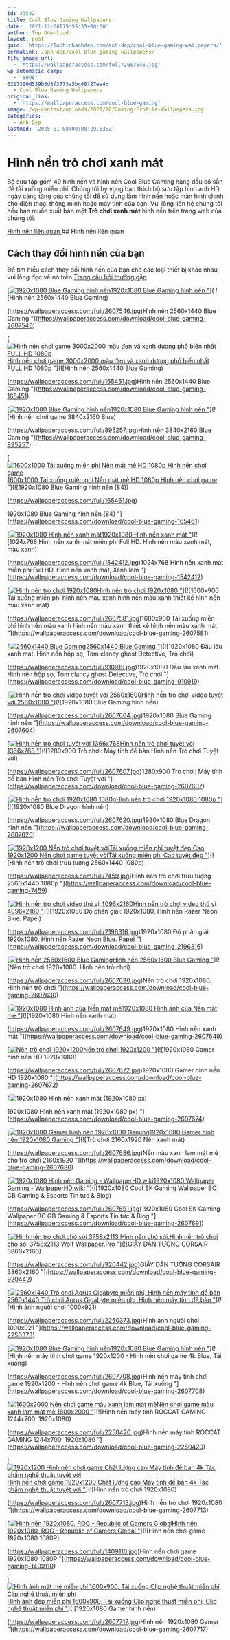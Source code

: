 ```yaml
---
id: 33532
title: Cool Blue Gaming Wallpapers
date: '2021-11-08T15:55:35+00:00'
author: Top Download
layout: post
guid: 'https://Tophinhanhdep.com/anh-dep/cool-blue-gaming-wallpapers/'
permalink: /anh-dep/cool-blue-gaming-wallpapers/
fifu_image_url:
  - 'https://wallpaperaccess.com/full/2607545.jpg'
wp_automatic_camp:
  - '8098'
6217300d539b3d3f3773a5bc40f27ea4:
  - Cool Blue Gaming Wallpapers
original_link:
  - 'https://wallpaperaccess.com/cool-blue-gaming'
image: /wp-content/uploads/2021/10/Gaming-Profile-Wallpapers.jpg
categories:
  - Ảnh Đẹp
lastmod: '2025-01-08T09:08:29.635Z'
---
```

# Hình nền trò chơi xanh mát

Bộ sưu tập gồm 49 hình nền và hình nền Cool Blue Gaming hàng đầu có sẵn để tải xuống miễn phí. Chúng tôi hy vọng bạn thích bộ sưu tập hình ảnh HD ngày càng tăng của chúng tôi để sử dụng làm hình nền hoặc màn hình chính cho điện thoại thông minh hoặc máy tính của bạn. Vui lòng liên hệ chúng tôi nếu bạn muốn xuất bản một **Trò chơi xanh mát** hình nền trên trang web của chúng tôi.

[Hình nền liên quan ](#related) ## Hình nền liên quan

## Cách thay đổi hình nền của bạn

Để tìm hiểu cách thay đổi hình nền của bạn cho các loại thiết bị khác nhau, vui lòng đọc về nó trên [Trang câu hỏi thường gặp](https://tophinhanhdep.com/faq/).

  
[[![1920x1080 Blue Gaming hình nền](https://wallpaperaccess.com/full/2607545.jpg)1920x1080 Blue Gaming hình nền "](https://wallpaperaccess.com/download/cool-blue-gaming-2607545)]( ![Hình nền 2560x1440 Blue Gaming)

(https://wallpaperaccess.com/full/2607546.jpg)Hình nền 2560x1440 Blue Gaming "](https://wallpaperaccess.com/download/cool-blue-gaming-2607546)

[[![Hình nền chơi game 3000x2000 màu đen và xanh dương phổ biến nhất FULL HD 1080p](https://wallpaperaccess.com/full/750472.jpg)Hình nền chơi game 3000x2000 màu đen và xanh dương phổ biến nhất FULL HD 1080p "](https://wallpaperaccess.com/download/cool-blue-gaming-750472)](![Hình nền 2560x1440 Blue Gaming)

(https://wallpaperaccess.com/full/165451.jpg)Hình nền 2560x1440 Blue Gaming "](https://wallpaperaccess.com/download/cool-blue-gaming-165451)

[[![1920x1080 Blue Gaming hình nền](https://wallpaperaccess.com/full/904267.jpg)1920x1080 Blue Gaming hình nền "](https://wallpaperaccess.com/download/cool-blue-gaming-904267)](![Hình nền chơi game 3840x2160 Blue)

(https://wallpaperaccess.com/full/895257.jpg)Hình nền 3840x2160 Blue Gaming "](https://wallpaperaccess.com/download/cool-blue-gaming-895257)

[[![1600x1000 Tải xuống miễn phí Nền mát mẻ HD 1080p Hình nền chơi game](https://wallpaperaccess.com/full/2607551.jpg)1600x1000 Tải xuống miễn phí Nền mát mẻ HD 1080p Hình nền chơi game "](https://wallpaperaccess.com/download/cool-blue-gaming-2607551)](![1920x1080 Blue Gaming hình nền (84))

(https://wallpaperaccess.com/full/165461.jpg)

1920x1080 Blue Gaming hình nền (84) "](https://wallpaperaccess.com/download/cool-blue-gaming-165461)

[[![1920x1080 Hình nền xanh mát](https://wallpaperaccess.com/full/2607552.jpg)1920x1080 Hình nền xanh mát "](https://wallpaperaccess.com/download/cool-blue-gaming-2607552)](![1024x768 Hình nền xanh mát miễn phí Full HD.  Hình nền màu xanh mát, màu xanh)

(https://wallpaperaccess.com/full/1542412.jpg)1024x768 Hình nền xanh mát miễn phí Full HD. Hình nền xanh mát, Xanh lam "](https://wallpaperaccess.com/download/cool-blue-gaming-1542412)

[[![Hình nền trò chơi 1920x1080](https://wallpaperaccess.com/full/2607579.jpg)Hình nền trò chơi 1920x1080 "](https://wallpaperaccess.com/download/cool-blue-gaming-2607579)](![1600x900 Tải xuống miễn phí hình nền màu xanh hình nền màu xanh thiết kế hình nền màu xanh mát)

(https://wallpaperaccess.com/full/2607581.jpg)1600x900 Tải xuống miễn phí hình nền màu xanh hình nền màu xanh thiết kế hình nền màu xanh mát "](https://wallpaperaccess.com/download/cool-blue-gaming-2607581)

[[![2560x1440 Blue Gaming](https://wallpaperaccess.com/full/2607591.jpg)2560x1440 Blue Gaming "](https://wallpaperaccess.com/download/cool-blue-gaming-2607591)](![1920x1080 Đầu lâu xanh mát.  Hình nền hộp sọ, Tom clancy ghost Detective, Trò chơi)

(https://wallpaperaccess.com/full/910919.jpg)1920x1080 Đầu lâu xanh mát. Hình nền hộp sọ, Tom clancy ghost Detective, Trò chơi "](https://wallpaperaccess.com/download/cool-blue-gaming-910919)

[[![Hình nền trò chơi video tuyệt vời 2560x1600](https://wallpaperaccess.com/full/2607598.jpg)Hình nền trò chơi video tuyệt vời 2560x1600 "](https://wallpaperaccess.com/download/cool-blue-gaming-2607598)](![1920x1080 Blue Gaming hình nền)

(https://wallpaperaccess.com/full/2607604.jpg)1920x1080 Blue Gaming hình nền "](https://wallpaperaccess.com/download/cool-blue-gaming-2607604)

[[![Hình nền trò chơi tuyệt vời 1366x768](https://wallpaperaccess.com/full/2607606.jpg)Hình nền trò chơi tuyệt vời 1366x768 "](https://wallpaperaccess.com/download/cool-blue-gaming-2607606)](![1280x900 Trò chơi: Máy tính để bàn Hình nền Trò chơi Tuyệt vời)

(https://wallpaperaccess.com/full/2607607.jpg)1280x900 Trò chơi: Máy tính để bàn Hình nền Trò chơi Tuyệt vời "](https://wallpaperaccess.com/download/cool-blue-gaming-2607607)

[[![Hình nền trò chơi 1920x1080 1080p](https://wallpaperaccess.com/full/2269714.jpg)Hình nền trò chơi 1920x1080 1080p "](https://wallpaperaccess.com/download/cool-blue-gaming-2269714)](![1920x1080 Blue Dragon hình nền)

(https://wallpaperaccess.com/full/2607620.jpg)1920x1080 Blue Dragon hình nền "](https://wallpaperaccess.com/download/cool-blue-gaming-2607620)

[[![1920x1200 Nền trò chơi tuyệt vờiTải xuống miễn phí tuyệt đẹp Cao](https://wallpaperaccess.com/full/2567289.jpg)1920x1200 Nền chơi game tuyệt vờiTải xuống miễn phí Cao tuyệt đẹp "](https://wallpaperaccess.com/download/cool-blue-gaming-2567289)](![Hình nền trò chơi trừu tượng 2560x1440 1080p)

(https://wallpaperaccess.com/full/7459.jpg)Hình nền trò chơi trừu tượng 2560x1440 1080p "](https://wallpaperaccess.com/download/cool-blue-gaming-7459)

[[![Hình nền trò chơi video thú vị 4096x2160](https://wallpaperaccess.com/full/2505824.jpg)Hình nền trò chơi video thú vị 4096x2160 "](https://wallpaperaccess.com/download/cool-blue-gaming-2505824)](![1920x1080 Độ phân giải: 1920x1080, Hình nền Razer Neon Blue.  Papel)

(https://wallpaperaccess.com/full/2196316.jpg)1920x1080 Độ phân giải: 1920x1080, Hình nền Razer Neon Blue. Papel "](https://wallpaperaccess.com/download/cool-blue-gaming-2196316)

[[![Hình nền 2560x1600 Blue Gaming](https://wallpaperaccess.com/full/904260.jpg)Hình nền 2560x1600 Blue Gaming "](https://wallpaperaccess.com/download/cool-blue-gaming-904260)](![Nền trò chơi 1920x1080.  Hình nền trò chơi)

(https://wallpaperaccess.com/full/2607630.jpg)Nền trò chơi 1920x1080. Hình nền trò chơi "](https://wallpaperaccess.com/download/cool-blue-gaming-2607630)

[[![1920x1080 Hình ảnh của Nền mát mẻ](https://wallpaperaccess.com/full/2607634.jpg)1920x1080 Hình ảnh của Nền mát mẻ "](https://wallpaperaccess.com/download/cool-blue-gaming-2607634)](![1920x1080 Hình nền xanh mát)

(https://wallpaperaccess.com/full/2607649.jpg)1920x1080 Hình nền xanh mát "](https://wallpaperaccess.com/download/cool-blue-gaming-2607649)

[[![Nền trò chơi 1920x1200](https://wallpaperaccess.com/full/2607663.jpg)Nền trò chơi 1920x1200 "](https://wallpaperaccess.com/download/cool-blue-gaming-2607663)](![1920x1080 Gamer hình nền HD 1920x1080)

(https://wallpaperaccess.com/full/2607672.jpg)1920x1080 Gamer hình nền HD 1920x1080 "](https://wallpaperaccess.com/download/cool-blue-gaming-2607672)

[![1920x1080 Hình nền xanh mát (1920x1080 px)](https://wallpaperaccess.com/full/2607674.jpg)

1920x1080 Hình nền xanh mát (1920x1080 px) "](https://wallpaperaccess.com/download/cool-blue-gaming-2607674)

[[![1920x1080 Gamer hình nền 1920x1080 Gaming](https://wallpaperaccess.com/full/2607685.jpg)1920x1080 Gamer hình nền 1920x1080 Gaming "](https://wallpaperaccess.com/download/cool-blue-gaming-2607685)](![Trò chơi 2160x1920 Nền xanh mát)

(https://wallpaperaccess.com/full/2607686.jpg)Nền màu xanh lam mát mẻ cho trò chơi 2160x1920 "](https://wallpaperaccess.com/download/cool-blue-gaming-2607686)

[[![1920x1080 Hình nền Gaming - WallpaperHD.wiki](https://wallpaperaccess.com/full/2607690.jpg)1920x1080 Wallpaper Gaming - WallpaperHD.wiki "](https://wallpaperaccess.com/download/cool-blue-gaming-2607690)](![1920x1080 Cool SK Gaming Wallpaper BC GB Gaming & Esports Tin tức & Blog)

(https://wallpaperaccess.com/full/2607691.jpg)1920x1080 Cool SK Gaming Wallpaper BC GB Gaming &amp; Esports Tin tức &amp; Blog "](https://wallpaperaccess.com/download/cool-blue-gaming-2607691)

[[![Hình nền trò chơi chó sói 3758x2113 Hình nền chó sói.](https://wallpaperaccess.com/full/2607700.jpg)Hình nền trò chơi chó sói 3758x2113 Wolf Wallpaper.Pro "](https://wallpaperaccess.com/download/cool-blue-gaming-2607700)](![GIẤY DÁN TƯỜNG CORSAIR 3860x2160)

(https://wallpaperaccess.com/full/920442.jpg)GIẤY DÁN TƯỜNG CORSAIR 3860x2160 "](https://wallpaperaccess.com/download/cool-blue-gaming-920442)

[[![2560x1440 Trò chơi Aorus Gigabyte miễn phí, Hình nền máy tính để bàn](https://wallpaperaccess.com/full/1210455.jpg)2560x1440 Trò chơi Aorus Gigabyte miễn phí, Hình nền máy tính để bàn "](https://wallpaperaccess.com/download/cool-blue-gaming-1210455)](![Hình ảnh người chơi 1000x921)

(https://wallpaperaccess.com/full/2250373.jpg)Hình ảnh người chơi 1000x921 "](https://wallpaperaccess.com/download/cool-blue-gaming-2250373)

[[![1920x1080 Blue Gaming hình nền](https://wallpaperaccess.com/full/895256.jpg)1920x1080 Blue Gaming hình nền "](https://wallpaperaccess.com/download/cool-blue-gaming-895256)](![Hình nền máy tính chơi game 1920x1200 - Hình nền chơi game 4k Blue, Tải xuống)

(https://wallpaperaccess.com/full/2607708.jpg)Hình nền máy tính chơi game 1920x1200 - Hình nền chơi game 4k Blue, Tải xuống "](https://wallpaperaccess.com/download/cool-blue-gaming-2607708)

[[![1600x2000 Nền chơi game màu xanh lam mát mẻ](https://wallpaperaccess.com/full/2295906.jpg)Nền chơi game màu xanh lam mát mẻ 1600x2000 "](https://wallpaperaccess.com/download/cool-blue-gaming-2295906)](![Hình nền máy tính ROCCAT GAMING 1244x700.  1920x1080)

(https://wallpaperaccess.com/full/2250420.jpg)Hình nền máy tính ROCCAT GAMING 1244x700. 1920x1080 "](https://wallpaperaccess.com/download/cool-blue-gaming-2250420)

[[![1920x1200 Hình nền chơi game Chất lượng cao Máy tính để bàn 4k Tác phẩm nghệ thuật tuyệt vời](https://wallpaperaccess.com/full/2188653.jpg)Hình nền chơi game 1920x1200 Chất lượng cao Máy tính để bàn 4k Tác phẩm nghệ thuật tuyệt vời "](https://wallpaperaccess.com/download/cool-blue-gaming-2188653)](![Hình nền trò chơi 1920x1080)

(https://wallpaperaccess.com/full/2607713.jpg)Hình nền trò chơi 1920x1080 "](https://wallpaperaccess.com/download/cool-blue-gaming-2607713)

[[![Hình nền 1920x1080.  ROG - Republic of Gamers Global](https://wallpaperaccess.com/full/1116091.jpg)Hình nền 1920x1080. ROG - Republic of Gamers Global "](https://wallpaperaccess.com/download/cool-blue-gaming-1116091)](![Hình nền chơi game 1920x1080 1080P)

(https://wallpaperaccess.com/full/1409110.jpg)Hình nền chơi game 1920x1080 1080P "](https://wallpaperaccess.com/download/cool-blue-gaming-1409110)

[[![Hình ảnh mát mẻ miễn phí 1600x900, Tải xuống Clip nghệ thuật miễn phí, Clip nghệ thuật miễn phí](https://wallpaperaccess.com/full/1385423.jpg)Hình ảnh đẹp miễn phí 1600x900, Tải xuống Clip nghệ thuật miễn phí, Clip nghệ thuật miễn phí "](https://wallpaperaccess.com/download/cool-blue-gaming-1385423)](![1920x1080 Gamer hình nền)

(https://wallpaperaccess.com/full/2607717.jpg)Hình nền 1920x1080 Gamer "](https://wallpaperaccess.com/download/cool-blue-gaming-2607717)
